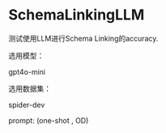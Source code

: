 # SchemaLinkingLLM

测试使用LLM进行Schema Linking的accuracy.



选用模型：

gpt4o-mini



选用数据集：

spider-dev



prompt: (one-shot , OD)

### 